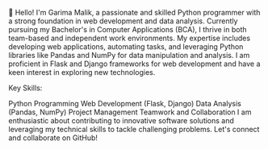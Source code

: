 👋 Hello! I'm Garima Malik, a passionate and skilled Python programmer with a strong foundation in web development and data analysis. Currently pursuing my Bachelor's in Computer Applications (BCA), I thrive in both team-based and independent work environments. My expertise includes developing web applications, automating tasks, and leveraging Python libraries like Pandas and NumPy for data manipulation and analysis. I am proficient in Flask and Django frameworks for web development and have a keen interest in exploring new technologies.

Key Skills:

Python Programming
Web Development (Flask, Django)
Data Analysis (Pandas, NumPy)
Project Management
Teamwork and Collaboration
I am enthusiastic about contributing to innovative software solutions and leveraging my technical skills to tackle challenging problems. Let's connect and collaborate on GitHub!

